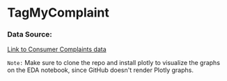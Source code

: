 # TagMyComplaint

### Data Source:
[Link to Consumer Complaints data](https://drive.google.com/file/d/1-0KAszo-DlmnlXKhk2V677kMnHsUrD7O/view?usp=drive_link)


`Note:` Make sure to clone the repo and install plotly to visualize the graphs on the EDA notebook, since GitHub doesn't render Plotly graphs.
